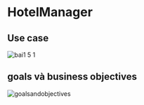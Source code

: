 
# HotelManager

## Use case
![bai1 5 1](https://user-images.githubusercontent.com/20503202/32431511-5faa3ea0-c306-11e7-897c-33b396a8337e.jpg)

## goals và business objectives
![goalsandobjectives](https://user-images.githubusercontent.com/20503202/32431405-f4ab873a-c305-11e7-94c5-1fa8f0d2dfea.jpg)

